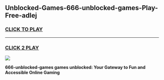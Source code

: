 
## Unblocked-Games-666-unblocked-games-Play-Free-adlej
<h3>
<a href="https://premium76.site?title=666-unblocked-games&ref=10A">CLICK TO PLAY</a></h3>
<hr>

<h3>
<a href="https://premium76.site?title=666-unblocked-games&ref=10A">CLICK 2 PLAY</a>
  
</h3>

<a href="https://premium76.site?title=666-unblocked-games&ref=10A"><img src="https://clearcache.store/games.png"></a>


**666-unblocked-games games unblocked: Your Gateway to Fun and Accessible Online Gaming**
